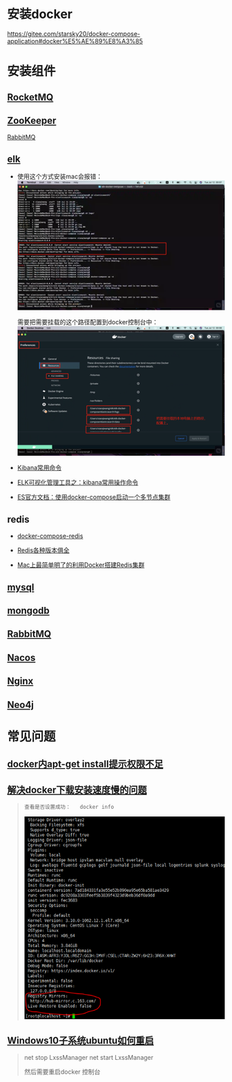 

# 安装docker

https://gitee.com/starsky20/docker-compose-application#docker%E5%AE%89%E8%A3%85







# 安装组件

## [RocketMQ](https://github.com/modouxiansheng/about-docker/tree/master/RockertMQ)

## [ZooKeeper](https://github.com/modouxiansheng/about-docker/tree/master/ZooKeeper)

[RabbitMQ](https://github.com/modouxiansheng/about-docker/tree/master/RabbitMQ)

## [elk](https://gitee.com/daitougege/elk-docker-compose)

- 使用这个方式安装mac会报错：![image-20220712120745606](images/image-20220712120745606.png)

  需要把需要挂载的这个路径配置到docker控制台中：![image-20220712120922842](images/image-20220712120922842.png)

- [Kibana常用命令](https://blog.csdn.net/yuntianyun/article/details/114187301)
- [ELK可视化管理工具之：kibana常用操作命令](https://dandelioncloud.cn/article/details/1486718450675601409)
- [ES官方文档：使用docker-compose启动一个多节点集群](https://www.elastic.co/guide/en/elasticsearch/reference/current/docker.html#docker-compose-file)

## redis

- [docker-compose-redis](https://gitee.com/usual-docker-compose/docker-compose-redis)

- [Redis各种版本俱全](https://gitee.com/starsky20/docker-compose-application#redis)

- [Mac上最简单明了的利用Docker搭建Redis集群](https://github.com/modouxiansheng/about-docker/tree/master/redis-cluster) 

## [mysql](https://gitee.com/starsky20/docker-compose-application#mysql)

## [mongodb](https://gitee.com/starsky20/docker-compose-application#mongodb) 

## [RabbitMQ](https://gitee.com/starsky20/docker-compose-application#rabbitmq)

## [Nacos](https://gitee.com/starsky20/docker-compose-application#nacos)

## [Nginx](https://gitee.com/starsky20/docker-compose-application#nginx)

## [Neo4j](https://gitee.com/anxiaole/neo4j_docker-compose)







# 常见问题

## [docker内apt-get install提示权限不足](https://blog.csdn.net/weixin_43848469/article/details/124453889)

## [解决docker下载安装速度慢的问题](https://www.jb51.net/article/206785.htm)

> ```bash
> 查看是否设置成功：   docker info
> ```
>
> ![img](images/dc07f666715a2a96b672221b04b177d0.png)

## [Windows10子系统ubuntu如何重启](https://www.yisu.com/zixun/599912.html)

> net stop LxssManager
> net start LxssManager
>
> 然后需要重启docker 控制台